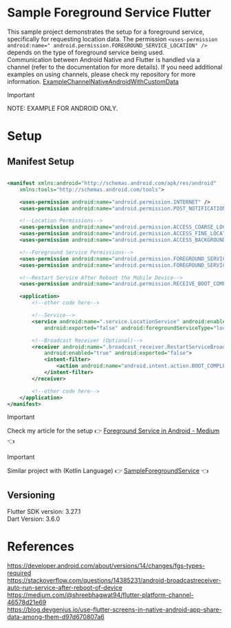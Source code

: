 # Sample Foreground Service Flutter

This sample project demonstrates the setup for a foreground service, specifically for requesting
location data. The permission `<uses-permission android:name="
android.permission.FOREGROUND_SERVICE_LOCATION" />` depends on the type of foreground service being
used. <br />
Communication between Android Native and Flutter is handled via a channel (refer to the
documentation for more details). If you need additional examples on using channels, please check my
repository for more information.
[ExampleChannelNativeAndroidWithCustomData](https://github.com/NicosNicolaou16/ExampleChannelNativeAndroidWithCustomData)

> [!IMPORTANT]
> NOTE: EXAMPLE FOR ANDROID ONLY. <br />

# Setup

## Manifest Setup

```xml

<manifest xmlns:android="http://schemas.android.com/apk/res/android"
    xmlns:tools="http://schemas.android.com/tools">

    <uses-permission android:name="android.permission.INTERNET" />
    <uses-permission android:name="android.permission.POST_NOTIFICATIONS" />

    <!--Location Permissions-->
    <uses-permission android:name="android.permission.ACCESS_COARSE_LOCATION" />
    <uses-permission android:name="android.permission.ACCESS_FINE_LOCATION" />
    <uses-permission android:name="android.permission.ACCESS_BACKGROUND_LOCATION" />

    <!--Foreground Service Permissions-->
    <uses-permission android:name="android.permission.FOREGROUND_SERVICE" />
    <uses-permission android:name="android.permission.FOREGROUND_SERVICE_LOCATION" />

    <!--Restart Service After Reboot the Mobile Device-->
    <uses-permission android:name="android.permission.RECEIVE_BOOT_COMPLETED" />

    <application>
        <!--other code here-->

        <!--Service-->
        <service android:name=".service.LocationService" android:enabled="true"
            android:exported="false" android:foregroundServiceType="location" />

        <!--Broadcast Receiver (Optional)-->
        <receiver android:name=".broadcast_receiver.RestartServiceBroadcastReceiver"
            android:enabled="true" android:exported="false">
            <intent-filter>
                <action android:name="android.intent.action.BOOT_COMPLETED" />
            </intent-filter>
        </receiver>

        <!--other code here-->
    </application>
</manifest>
```

> [!IMPORTANT]  
> Check my article for the setup :point_right: [Foreground Service in Android - Medium](https://medium.com/@nicosnicolaou/foreground-service-in-android-9ff18be69ef6) :point_left: <br />

> [!IMPORTANT]
> Similar project with (Kotlin Language) :point_right: [SampleForegroundService](https://github.com/NicosNicolaou16/SampleForegroundService) :point_left: <br />

## Versioning

Flutter SDK version: 3.27.1 <br />
Dart Version: 3.6.0 <br />

# References

https://developer.android.com/about/versions/14/changes/fgs-types-required <br />
https://stackoverflow.com/questions/14385231/android-broadcastreceiver-auto-run-service-after-reboot-of-device <br />
https://medium.com/@shreebhagwat94/flutter-platform-channel-46578d21e69 <br />
https://blog.devgenius.io/use-flutter-screens-in-native-android-app-share-data-among-them-d97d670807a6 <br />
